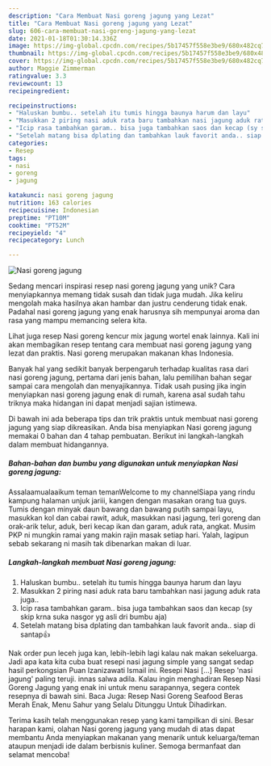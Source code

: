 ```yaml
---
description: "Cara Membuat Nasi goreng jagung yang Lezat"
title: "Cara Membuat Nasi goreng jagung yang Lezat"
slug: 606-cara-membuat-nasi-goreng-jagung-yang-lezat
date: 2021-01-18T01:30:14.336Z
image: https://img-global.cpcdn.com/recipes/5b17457f558e3be9/680x482cq70/nasi-goreng-jagung-foto-resep-utama.jpg
thumbnail: https://img-global.cpcdn.com/recipes/5b17457f558e3be9/680x482cq70/nasi-goreng-jagung-foto-resep-utama.jpg
cover: https://img-global.cpcdn.com/recipes/5b17457f558e3be9/680x482cq70/nasi-goreng-jagung-foto-resep-utama.jpg
author: Maggie Zimmerman
ratingvalue: 3.3
reviewcount: 13
recipeingredient:

recipeinstructions:
- "Haluskan bumbu.. setelah itu tumis hingga baunya harum dan layu"
- "Masukkan 2 piring nasi aduk rata baru tambahkan nasi jagung aduk rata juga.."
- "Icip rasa tambahkan garam.. bisa juga tambahkan saos dan kecap (sy skip krna suka nasgor yg asli dri bumbu aja)"
- "Setelah matang bisa dplating dan tambahkan lauk favorit anda.. siap di santap👍"
categories:
- Resep
tags:
- nasi
- goreng
- jagung

katakunci: nasi goreng jagung 
nutrition: 163 calories
recipecuisine: Indonesian
preptime: "PT10M"
cooktime: "PT52M"
recipeyield: "4"
recipecategory: Lunch

---
```



![Nasi goreng jagung](https://img-global.cpcdn.com/recipes/5b17457f558e3be9/680x482cq70/nasi-goreng-jagung-foto-resep-utama.jpg)

Sedang mencari inspirasi resep nasi goreng jagung yang unik? Cara menyiapkannya memang tidak susah dan tidak juga mudah. Jika keliru mengolah maka hasilnya akan hambar dan justru cenderung tidak enak. Padahal nasi goreng jagung yang enak harusnya sih mempunyai aroma dan rasa yang mampu memancing selera kita.

Lihat juga resep Nasi goreng kencur mix jagung wortel enak lainnya. Kali ini akan membagikan resep tentang cara membuat nasi goreng jagung yang lezat dan praktis. Nasi goreng merupakan makanan khas Indonesia.

Banyak hal yang sedikit banyak berpengaruh terhadap kualitas rasa dari nasi goreng jagung, pertama dari jenis bahan, lalu pemilihan bahan segar sampai cara mengolah dan menyajikannya. Tidak usah pusing jika ingin menyiapkan nasi goreng jagung enak di rumah, karena asal sudah tahu triknya maka hidangan ini dapat menjadi sajian istimewa.


Di bawah ini ada beberapa tips dan trik praktis untuk membuat nasi goreng jagung yang siap dikreasikan. Anda bisa menyiapkan Nasi goreng jagung memakai 0 bahan dan 4 tahap pembuatan. Berikut ini langkah-langkah dalam membuat hidangannya.

<!--inarticleads1-->

##### Bahan-bahan dan bumbu yang digunakan untuk menyiapkan Nasi goreng jagung:



Assalaamualaaikum teman temanWelcome to my channelSiapa yang rindu kampung halaman unjuk jariii, kangen dengan masakan orang tua guys. Tumis dengan minyak daun bawang dan bawang putih sampai layu, masukkan kol dan cabai rawit, aduk, masukkan nasi jagung, teri goreng dan orak-arik telur, aduk, beri kecap ikan dan garam, aduk rata, angkat. Musim PKP ni mungkin ramai yang makin rajin masak setiap hari. Yalah, lagipun sebab sekarang ni masih tak dibenarkan makan di luar. 

<!--inarticleads2-->

##### Langkah-langkah membuat Nasi goreng jagung:

1. Haluskan bumbu.. setelah itu tumis hingga baunya harum dan layu
1. Masukkan 2 piring nasi aduk rata baru tambahkan nasi jagung aduk rata juga..
1. Icip rasa tambahkan garam.. bisa juga tambahkan saos dan kecap (sy skip krna suka nasgor yg asli dri bumbu aja)
1. Setelah matang bisa dplating dan tambahkan lauk favorit anda.. siap di santap👍


Nak order pun leceh juga kan, lebih-lebih lagi kalau nak makan sekeluarga. Jadi apa kata kita cuba buat resepi nasi jagung simple yang sangat sedap hasil perkongsian Puan Izanizawati Ismail‎ ini. Resepi Nasi […] Resep &#39;nasi jagung&#39; paling teruji. innas salwa adila. Kalau ingin menghadiran Resep Nasi Goreng Jagung yang enak ini untuk menu sarapannya, segera contek resepnya di bawah sini. Baca Juga: Resep Nasi Goreng Seafood Beras Merah Enak, Menu Sahur yang Selalu Ditunggu Untuk Dihadirkan. 

Terima kasih telah menggunakan resep yang kami tampilkan di sini. Besar harapan kami, olahan Nasi goreng jagung yang mudah di atas dapat membantu Anda menyiapkan makanan yang menarik untuk keluarga/teman ataupun menjadi ide dalam berbisnis kuliner. Semoga bermanfaat dan selamat mencoba!
